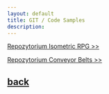 ```yaml
---
layout: default
title: GIT / Code Samples
description: 
---
```


[Repozytorium Isometric RPG >>](https://github.com/LaserRock46/IsometricRPG)

[Repozytorium Conveyor Belts >>](https://github.com/LaserRock46/ConveyorBelts/tree/main/Construction%20URP/Assets/Conveyor%20Project/Scripts)

## [back](./)
